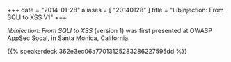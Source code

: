 +++
date = "2014-01-28"
aliases = [ "20140128" ]
title = "Libinjection: From SQLI to XSS V1"
+++

*libinjection: From SQLI to XSS* (version 1) was first presented at OWASP AppSec Socal, in Santa Monica, California.

{{% speakerdeck 362e3ec06a77013125283286227595dd %}}




